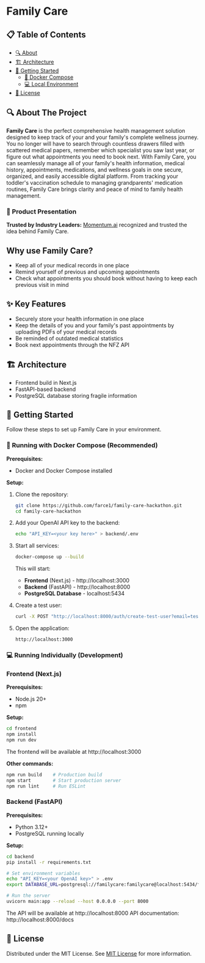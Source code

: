 # Family Care

## 📋 Table of Contents

- [🔍 About](#-about-the-project)
- [🏗️ Architecture](#arch)
- [🚀 Getting Started](#-getting-started)
  - [🐳 Docker Compose](#docker)
  - [💻 Local Environment](#local)
- [📄 License](#-license)

## 🔍 About The Project

**Family Care** is the perfect comprehensive health management solution designed to keep track of your and your family's complete wellness journey. You no longer will have to search through countless drawers filled with scattered medical papers, remember which specialist you saw last year, or figure out what appointments you need to book next. With Family Care, you can seamlessly manage all of your family's health information, medical history, appointments, medications, and wellness goals in one secure, organized, and easily accessible digital platform. From tracking your toddler's vaccination schedule to managing grandparents' medication routines, Family Care brings clarity and peace of mind to family health management.

### 🎥 Product Presentation
**Trusted by Industry Leaders:**
[Momentum.ai](https://www.linkedin.com/posts/the-momentum-ai_hackathon-momentum-healthcareinnovation-activity-7382384274559193088-vaNH?utm_source=share&utm_medium=member_desktop&rcm=ACoAACjFEB0BJ5pt0LFZiBV_tbahZY06xQsza8g) recognized and trusted the idea behind Family Care.

## Why use Family Care?
- Keep all of your medical records in one place
- Remind yourself of previous and upcoming appointments
- Check what appointments you should book without having to keep each previous visit in mind

## **✨ Key Features**

- Securely store your health information in one place
- Keep the details of you and your family's past appointments by uploading PDFs of your medical records
- Be reminded of outdated medical statistics
- Book next appointments through the NFZ API

## **🏗️ Architecture** <a name="arch"></a>

- Frontend build in Next.js
- FastAPI-based backend
- PostgreSQL database storing fragile information


## **🚀 Getting Started**

Follow these steps to set up Family Care in your environment.

### 🐳 Running with Docker Compose (Recommended) <a name="docker"></a>

**Prerequisites:**
- Docker and Docker Compose installed

**Setup:**
1. Clone the repository:
   ```bash
   git clone https://github.com/farce1/family-care-hackathon.git
   cd family-care-hackathon
   ```

2. Add your OpenAI API key to the backend:
   ```bash
   echo "API_KEY=<your key here>" > backend/.env
   ```

3. Start all services:
   ```bash
   docker-compose up --build
   ```

   This will start:
   - **Frontend** (Next.js) - http://localhost:3000
   - **Backend** (FastAPI) - http://localhost:8000
   - **PostgreSQL Database** - localhost:5434

4. Create a test user:
   ```bash
   curl -X POST "http://localhost:8000/auth/create-test-user?email=test@example.com&first_name=Test&last_name=User"
   ```

5. Open the application:
   ```
   http://localhost:3000
   ```

### 💻 Running Individually (Development) <a name="local"></a>

### Frontend (Next.js)

**Prerequisites:**
- Node.js 20+
- npm

**Setup:**
```bash
cd frontend
npm install
npm run dev
```

The frontend will be available at http://localhost:3000

**Other commands:**
```bash
npm run build    # Production build
npm start        # Start production server
npm run lint     # Run ESLint
```

### Backend (FastAPI)

**Prerequisites:**
- Python 3.12+
- PostgreSQL running locally

**Setup:**
```bash
cd backend
pip install -r requirements.txt

# Set environment variables
echo "API_KEY=<your OpenAI key>" > .env
export DATABASE_URL=postgresql://familycare:familycare@localhost:5434/familycare

# Run the server
uvicorn main:app --reload --host 0.0.0.0 --port 8000
```

The API will be available at http://localhost:8000
API documentation: http://localhost:8000/docs

## 📄 License

Distributed under the MIT License. See [MIT License](LICENSE) for more information.

